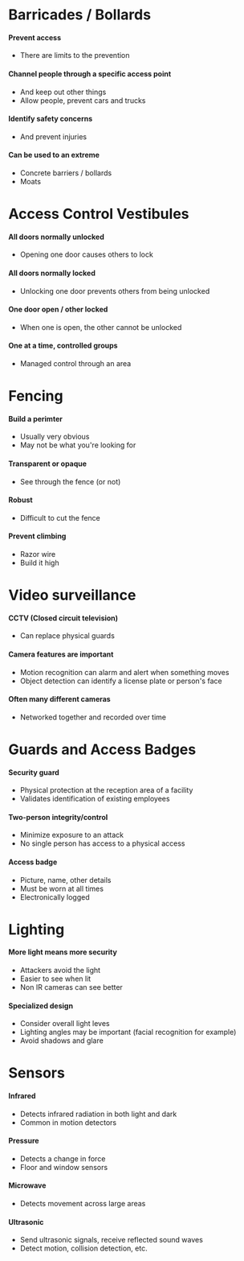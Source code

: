 # Barricades / Bollards
#### Prevent access
- There are limits to the prevention
#### Channel people through a specific access point
- And keep out other things
- Allow people, prevent cars and trucks
#### Identify safety concerns
- And prevent injuries
#### Can be used to an extreme
- Concrete barriers / bollards
- Moats


# Access Control Vestibules
#### All doors normally unlocked
- Opening one door causes others to lock
#### All doors normally locked
- Unlocking one door prevents others from being unlocked
#### One door open / other locked
- When one is open, the other cannot be unlocked
#### One at a time, controlled groups
- Managed control through an area


# Fencing
#### Build a perimter
- Usually very obvious
- May not be what you're looking for
#### Transparent or opaque
- See through the fence (or not)
#### Robust
- Difficult to cut the fence
#### Prevent climbing
- Razor wire
- Build it high


# Video surveillance
#### CCTV (Closed circuit television)
- Can replace physical guards
#### Camera features are important
- Motion recognition can alarm and alert when something moves
- Object detection can identify a license plate or person's face
#### Often many different cameras
- Networked together and recorded over time


# Guards and Access Badges
#### Security guard
- Physical protection at the reception area of a facility
- Validates identification of existing employees
#### Two-person integrity/control
- Minimize exposure to an attack
- No single person has access to a physical access
#### Access badge
- Picture, name, other details
- Must be worn at all times
- Electronically logged


# Lighting 
#### More light means more security
- Attackers avoid the light
- Easier to see when lit
- Non IR cameras can see better
#### Specialized design
- Consider overall light leves
- Lighting angles may be important (facial recognition for example)
- Avoid shadows and glare


# Sensors
#### Infrared
- Detects infrared radiation in both light and dark
- Common in motion detectors
#### Pressure
- Detects a change in force
- Floor and window sensors
#### Microwave
- Detects movement across large areas
#### Ultrasonic
- Send ultrasonic signals, receive reflected sound waves
- Detect motion, collision detection, etc.